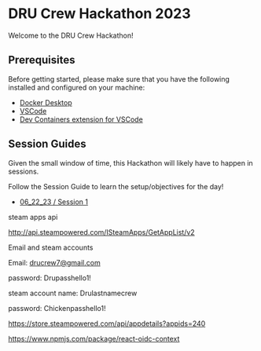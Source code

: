 # DRU Crew Hackathon 2023

Welcome to the DRU Crew Hackathon!

## Prerequisites

Before getting started, please make sure that you have the following installed and configured on your machine:

- [Docker Desktop](https://www.docker.com/products/docker-desktop/)
- [VSCode](https://code.visualstudio.com/download)
- [Dev Containers extension for VSCode](https://marketplace.visualstudio.com/items?itemName=ms-vscode-remote.remote-containers)

## Session Guides

Given the small window of time, this Hackathon will likely have to happen in sessions.

Follow the Session Guide to learn the setup/objectives for the day!

- [06_22_23 / Session 1](./docs/06_22_23.md)



steam apps api

http://api.steampowered.com/ISteamApps/GetAppList/v2







Email and steam accounts

Email: drucrew7@gmail.com

password: Drupasshello1!



steam account name: Drulastnamecrew

password: Chickenpasshello1!

https://store.steampowered.com/api/appdetails?appids=240


https://www.npmjs.com/package/react-oidc-context
